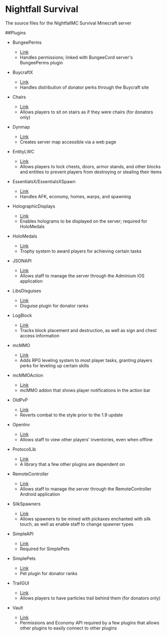 # Nightfall Survival

The source files for the NightfallMC Survival Minecraft server

##Plugins
* BungeePerms
  * [Link](https://www.spigotmc.org/resources/bungeeperms.25/)
  * Handles permissions; linked with BungeeCord server's BungeePerms plugin

* BuycraftX
  * [Link](https://www.spigotmc.org/resources/buycraft.336/)
  * Handles distribution of donator perks through the Buycraft site

* Chairs
  * [Link](https://dev.bukkit.org/projects/chairsreloaded)
  * Allows players to sit on stairs as if they were chairs (for donators only)

* Dynmap
  * [Link](https://www.spigotmc.org/resources/dynmap.274/)
  * Creates server map accessible via a web page

* EntityLWC
  * [Link](https://www.spigotmc.org/resources/lwc-unofficial-entity-locking.2162/)
  * Allows players to lock chests, doors, armor stands, and other blocks and entities to prevent players from destroying or stealing their items

* EssentialsX/EssentialsXSpawn
  * [Link](https://www.spigotmc.org/resources/essentialsx.9089/)
  * Handles AFK, economy, homes, warps, and spawning

* HolographicDisplays
  * [Link](https://dev.bukkit.org/projects/holographic-displays)
  * Enables holograms to be displayed on the server; required for HoloMedals

* HoloMedals
  * [Link](https://www.spigotmc.org/resources/holomedals-donater-perk-reward-for-events-achievements-1-8-1-11-2.31223/)
  * Trophy system to award players for achieving certain tasks

* JSONAPI
  * [Link](http://mcjsonapi.com/)
  * Allows staff to manage the server through the Adminium iOS application

* LibsDisguises
  * [Link](https://www.spigotmc.org/resources/libs-disguises.81/)
  * Disguise plugin for donator ranks

* LogBlock
  * [Link](https://dev.bukkit.org/projects/logblock)
  * Tracks block placement and destruction, as well as sign and chest access information

* mcMMO
  * [Link](https://www.spigotmc.org/resources/mcmmo.2445/)
  * Adds RPG leveling system to most player tasks, granting players perks for leveling up certain skills

* mcMMOAction
  * [Link](https://www.spigotmc.org/resources/mcmmoaction.17261/)
  * mcMMO addon that shows player notifications in the action bar

* OldPvP
  * [Link](https://www.spigotmc.org/resources/1-8-pvp-for-1-9-1-10-and-1-11.19291/)
  * Reverts combat to the style prior to the 1.9 update

* OpenInv
  * [Link](https://dev.bukkit.org/projects/openinv)
  * Allows staff to view other players' inventories, even when offline

* ProtocolLib
  * [Link](https://www.spigotmc.org/resources/protocollib.1997/)
  * A library that a few other plugins are dependent on

* RemoteController
  * [Link](https://dev.bukkit.org/projects/bukkit-remote-controller)
  * Allows staff to manage the server through the RemoteController Android application

* SilkSpawners
  * [Link](https://www.spigotmc.org/resources/silkspawners.7811/)
  * Allows spawners to be mined with pickaxes enchanted with silk touch, as well as enable staff to change spawner types

* SimpleAPI
  * [Link](https://www.spigotmc.org/resources/simpleapi.24671/)
  * Required for SimplePets

* SimplePets
  * [Link](https://www.spigotmc.org/resources/simplepets.14124/)
  * Pet plugin for donator ranks

* TrailGUI
  * [Link](https://www.spigotmc.org/resources/trailgui.1091/)
  * Allows players to have particles trail behind them (for donators only)

* Vault
  * [Link](https://dev.bukkit.org/projects/vault)
  * Permissions and Economy API required by a few plugins that allows other plugins to easily connect to other plugins
